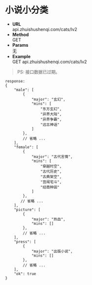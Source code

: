 # 小说小分类

- <strong>URL</strong>  
  api.zhuishushenqi.com/cats/lv2
- <strong>Method</strong>    
  GET
- <strong>Params</strong>  
  无
- <strong>Example</strong>  
  GET api.zhuishushenqi.com/cats/lv2

> PS: 接口数据已过期。

```
response:
{
    "male": [
        {
            "major": "玄幻",
            "mins": [
                "东方玄幻",
                "异界大陆",
                "异界争霸",
                "远古神话"
            ]
        },
        // 省略 ...
    ],
    "female": [
        {
            "major": "古代言情",
            "mins": [
                "穿越时空",
                "古代历史",
                "古典架空",
                "宫闱宅斗",
                "经商种田"
            ]
        },
       // 省略 ...
    ],
    "picture": [
        {
            "major": "热血",
            "mins": []
        },
        // 省略 ...
    ],
    "press": [
        {
            "major": "出版小说",
            "mins": []
        },
        // 省略 ...
    ],
    "ok": true
}
```
